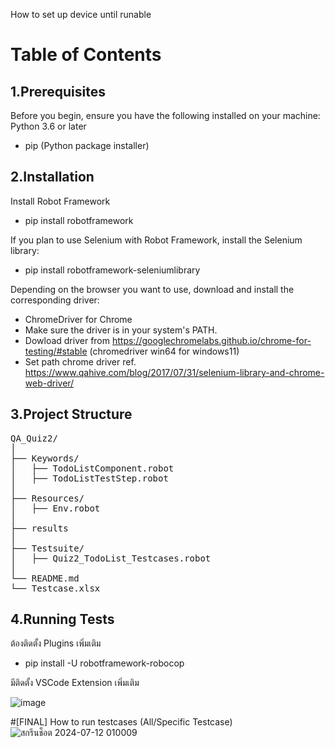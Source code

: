 How to set up device until runable

# Table of Contents
## 1.Prerequisites
Before you begin, ensure you have the following installed on your machine:
Python 3.6 or later
- pip (Python package installer)


## 2.Installation
Install Robot Framework
- pip install robotframework
    
If you plan to use Selenium with Robot Framework, install the Selenium library:
- pip install robotframework-seleniumlibrary

Depending on the browser you want to use, download and install the corresponding driver:
- ChromeDriver for Chrome
- Make sure the driver is in your system's PATH.
- Dowload driver from https://googlechromelabs.github.io/chrome-for-testing/#stable (chromedriver win64 for windows11)
- Set path chrome driver ref. https://www.qahive.com/blog/2017/07/31/selenium-library-and-chrome-web-driver/
  
## 3.Project Structure
  <pre>
QA_Quiz2/
│
├── Keywords/
│   ├── TodoListComponent.robot
│   ├── TodoListTestStep.robot
│
├── Resources/
│   ├── Env.robot
│
├── results
│
├── Testsuite/
│   ├── Quiz2_TodoList_Testcases.robot
│
└── README.md
└── Testcase.xlsx
</pre>
## 4.Running Tests
ต้องติดตั้ง Plugins เพิ่มเติม

- pip install -U robotframework-robocop

มีติดตั้ง VSCode Extension เพิ่มเติม 

![image](https://github.com/Syncroziced/QA_Quiz2/assets/130890785/b47bddd2-6a8c-47cd-b68e-1ab746b0bcf0)

#[FINAL] How to run testcases (All/Specific Testcase)
![สกรีนช็อต 2024-07-12 010009](https://github.com/Syncroziced/QA_Quiz2/assets/130890785/ebeeb2cd-88e0-4f79-ae5d-437f4d3a2d0c)













